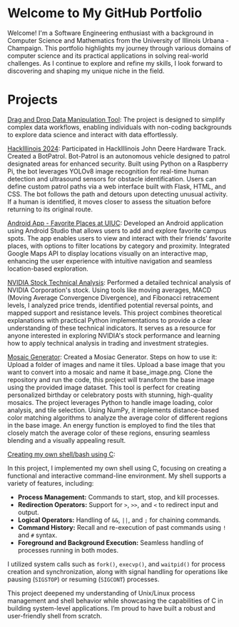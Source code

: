 # Welcome to My GitHub Portfolio

Welcome! I'm a Software Engineering enthusiast with a background in Computer Science and Mathematics from the University of Illinois Urbana - Champaign. This portfolio highlights my journey through various domains of computer science and its practical applications in solving real-world challenges. As I continue to explore and refine my skills, I look forward to discovering and shaping my unique niche in the field.

# Projects

[Drag and Drop Data Manipulation Tool](https://github.com/shouryavpoddar/Drag-and-Drop-Workflow-Builder): The project is designed to simplify complex data workflows, enabling individuals with non-coding backgrounds to explore data science and interact with data effortlessly.

[HackIllinois 2024](https://github.com/Aadityavoru/HackIllinois-2024): Participated in HackIllinois John Deere Hardware Track. Created a BotPatrol. Bot-Patrol is an autonomous vehicle designed to patrol designated areas for enhanced security. Built using Python on a Raspberry Pi, the bot leverages YOLOv8 image recognition for real-time human detection and ultrasound sensors for obstacle identification. Users can define custom patrol paths via a web interface built with Flask, HTML, and CSS. The bot follows the path and detours upon detecting unusual activity. If a human is identified, it moves closer to assess the situation before returning to its original route.

[Android App - Favorite Places at UIUC](https://github.com/Shreyansh7A/Android_App): Developed an Android application using Android Studio that allows users to add and explore favorite campus spots. The app enables users to view and interact with their friends’ favorite places, with options to filter locations by category and proximity. Integrated Google Maps API to display locations visually on an interactive map, enhancing the user experience with intuitive navigation and seamless location-based exploration.

[NVIDIA Stock Technical Analysis](https://github.com/Shreyansh7A/Quant/blob/main/NVIDIA_Technical_Analysis.ipynb): Performed a detailed technical analysis of NVIDIA Corporation's stock. Using tools like moving averages, MACD (Moving Average Convergence Divergence), and Fibonacci retracement levels, I analyzed price trends, identified potential reversal points, and mapped support and resistance levels. This project combines theoretical explanations with practical Python implementations to provide a clear understanding of these technical indicators. It serves as a resource for anyone interested in exploring NVIDIA's stock performance and learning how to apply technical analysis in trading and investment strategies.

[Mosaic Generator](https://github.com/Shreyansh7A/shreyansh.github.io/tree/main/project_mosiacs): Created a Mosiac Generator. Steps on how to use it: Upload a folder of images and name it tiles. Upload a base image that you want to convert into a mosaic and name it base_image.png. Clone the repository and run the code, this project will transform the base image using the provided image dataset. This tool is perfect for creating personalized birthday or celebratory posts with stunning, high-quality mosaics. 
The project leverages Python to handle image loading, color analysis, and tile selection. Using NumPy, it implements distance-based color matching algorithms to analyze the average color of different regions in the base image. An energy function is employed to find the tiles that closely match the average color of these regions, ensuring seamless blending and a visually appealing result.

[Creating my own shell/bash using C](https://github.com/Shreyansh7A/shreyansh.github.io/tree/main/c_programming):

In this project, I implemented my own shell using C, focusing on creating a functional and interactive command-line environment. My shell supports a variety of features, including:

- **Process Management:** Commands to start, stop, and kill processes.
- **Redirection Operators:** Support for `>`, `>>`, and `<` to redirect input and output.
- **Logical Operators:** Handling of `&&`, `||`, and `;` for chaining commands.
- **Command History:** Recall and re-execution of past commands using `!` and `#` syntax.
- **Foreground and Background Execution:** Seamless handling of processes running in both modes.

I utilized system calls such as `fork()`, `execvp()`, and `waitpid()` for process creation and synchronization, along with signal handling for operations like pausing (`SIGSTOP`) or resuming (`SIGCONT`) processes.

This project deepened my understanding of Unix/Linux process management and shell behavior while showcasing the capabilities of C in building system-level applications. I’m proud to have built a robust and user-friendly shell from scratch.
